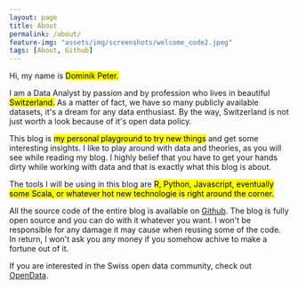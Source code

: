 ```yaml
---
layout: page
title: About
permalink: /about/
feature-img: "assets/img/screenshots/welcome_code2.jpeg"
tags: [About, Github]
---
```



Hi, my name is <mark>Dominik Peter.</mark>

I am a Data Analyst by passion and by profession who lives in beautiful <mark>Switzerland.</mark> As a matter of fact, we have so many publicly available datasets, it's a dream for any data enthusiast. By the way, Switzerland is not just worth a look because of it's open data policy. <i class="fa fa-smile-o"></i>

This blog is <mark>my personal playground to try new things</mark> and get some interesting insights.
I like to play around with data and theories, as you will see while reading my blog. I highly belief that you have to get your hands dirty while working with data and that is exactly what this blog is about.

The tools I will be using in this blog are <mark>R, Python, Javascript, eventually some Scala, or whatever hot new technologie is right around the corner.</mark>

All the source code of the entire blog is available on [Github](https://github.com/dominikpeter/dominikpeter.github.io).
The blog is fully open source and you can do with it whatever you want.
I won't be responsible for any damage it may cause when reusing some of the code. In return, I won't ask you any money if you somehow achive to make a fortune out of it.


If you are interested in the Swiss open data community, check out [OpenData](https://opendata.swiss/en/).
